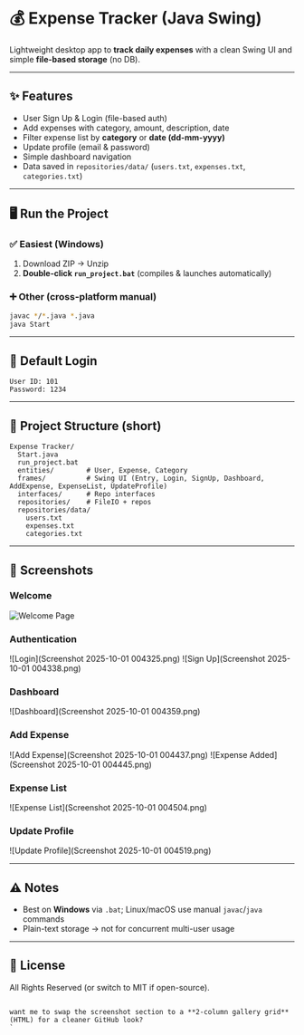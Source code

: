 # 💰 Expense Tracker (Java Swing)

Lightweight desktop app to **track daily expenses** with a clean Swing UI and simple **file-based storage** (no DB).

---

## ✨ Features
- User Sign Up & Login (file-based auth)
- Add expenses with category, amount, description, date
- Filter expense list by **category** or **date (dd-mm-yyyy)**
- Update profile (email & password)
- Simple dashboard navigation
- Data saved in `repositories/data/` (`users.txt`, `expenses.txt`, `categories.txt`)

---

## 🖥️ Run the Project

### ✅ Easiest (Windows)
1) Download ZIP → Unzip  
2) **Double-click `run_project.bat`** (compiles & launches automatically)

### ➕ Other (cross-platform manual)
```bash
javac */*.java *.java
java Start
````

---

## 🔐 Default Login

```
User ID: 101
Password: 1234
```

---

## 📂 Project Structure (short)

```
Expense Tracker/
  Start.java
  run_project.bat
  entities/        # User, Expense, Category
  frames/          # Swing UI (Entry, Login, SignUp, Dashboard, AddExpense, ExpenseList, UpdateProfile)
  interfaces/      # Repo interfaces
  repositories/    # FileIO + repos
  repositories/data/
    users.txt
    expenses.txt
    categories.txt
```

---

## 📸 Screenshots

### Welcome

![Welcome Page](Signin-Signup.png)

### Authentication

![Login](Screenshot 2025-10-01 004325.png)
![Sign Up](Screenshot 2025-10-01 004338.png)

### Dashboard

![Dashboard](Screenshot 2025-10-01 004359.png)

### Add Expense

![Add Expense](Screenshot 2025-10-01 004437.png)
![Expense Added](Screenshot 2025-10-01 004445.png)

### Expense List

![Expense List](Screenshot 2025-10-01 004504.png)

### Update Profile

![Update Profile](Screenshot 2025-10-01 004519.png)

---

## ⚠️ Notes

* Best on **Windows** via `.bat`; Linux/macOS use manual `javac`/`java` commands
* Plain-text storage → not for concurrent multi-user usage

---

## 📄 License

All Rights Reserved (or switch to MIT if open-source).

```

want me to swap the screenshot section to a **2-column gallery grid** (HTML) for a cleaner GitHub look?
`
